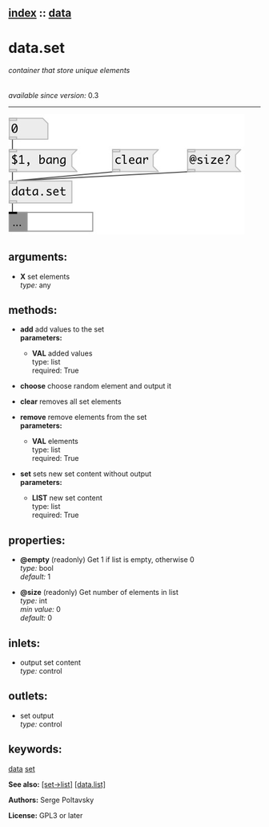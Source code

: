 [index](index.html) :: [data](category_data.html)
---

# data.set

###### container that store unique elements

*available since version:* 0.3

---




[![example](../examples/img/data.set.jpg)](../examples/pd/data.set.pd)



## arguments:

* **X**
set elements<br>
_type:_ any<br>



## methods:

* **add**
add values to the set<br>
  __parameters:__
  - **VAL** added values<br>
    type: list <br>
    required: True <br>

* **choose**
choose random element and output it<br>

* **clear**
removes all set elements<br>

* **remove**
remove elements from the set<br>
  __parameters:__
  - **VAL** elements<br>
    type: list <br>
    required: True <br>

* **set**
sets new set content without output<br>
  __parameters:__
  - **LIST** new set content<br>
    type: list <br>
    required: True <br>




## properties:

* **@empty** (readonly)
Get 1 if list is empty, otherwise 0<br>
_type:_ bool<br>
_default:_ 1<br>

* **@size** (readonly)
Get number of elements in list<br>
_type:_ int<br>
_min value:_ 0<br>
_default:_ 0<br>



## inlets:

* output set content<br>
_type:_ control



## outlets:

* set output<br>
_type:_ control



## keywords:

[data](keywords/data.html)
[set](keywords/set.html)



**See also:**
[\[set-&gt;list\]](set-%3Elist.html)
[\[data.list\]](data.list.html)




**Authors:** Serge Poltavsky




**License:** GPL3 or later





